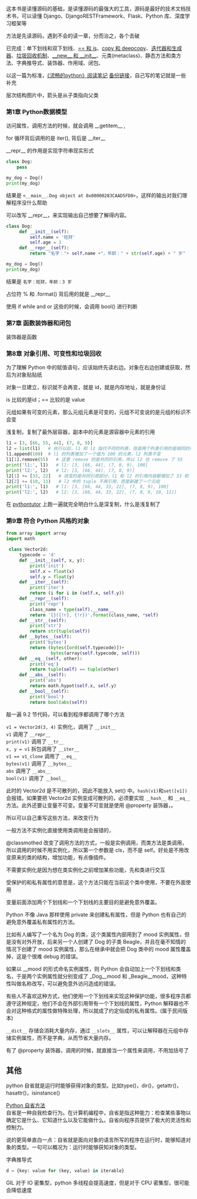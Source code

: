 
这本书是读懂源码的基础，是读懂源码的最强大的工具，源码是最好的技术文档技术书，可以读懂 Django、DjangoRESTFramework、Flask、Python 库、深度学习框架等  

方法是先读源码，遇到不会的读一章，分而治之，各个击破  

已完成：单下划线和双下划线、[== 和 is](https://mp.weixin.qq.com/s?__biz=MzA5NzgzODI5NA==&mid=2454038245&idx=4&sn=6c4f80bee2292ad74ec8466428bf4bdc&chksm=872bb35cb05c3a4a57955cd41f949c3608d5742b05298507004da975a3174b2b7425fbbbd6ec&scene=21#wechat_redirect)、[copy 和 deepcopy](https://mp.weixin.qq.com/s?__biz=MzA5NzgzODI5NA==&mid=2454037267&idx=4&sn=6c41c5e950dc057a0713cf7e683d3403&chksm=872bb6aab05c3fbc7874054dbab0df0771a6666e2d1799d7f04276a0cc4b998141fef4c60c44&scene=21#wechat_redirect)、[迭代器和生成器](https://mp.weixin.qq.com/s?__biz=MzA5NzgzODI5NA==&mid=2454037337&idx=5&sn=3c84b314c82f72abf2213b1982b70311&chksm=872bb6e0b05c3ff6c284aba96b1203c1335f1f256c2a7ad9513cecd835c5ee89c40789a09fc6&scene=21#wechat_redirect)、[垃圾回收机制](https://mp.weixin.qq.com/s?__biz=MzA5NzgzODI5NA==&mid=2454037551&idx=5&sn=63f15731506f43c134320f594ba1d2fb&chksm=872bb196b05c3880378e6bee135e9f03d3e72f08606f55790a69f7e92961c74c0ef6c37fc3a6&scene=21#wechat_redirect)、[\_\_new__ 和 \_\_init__](https://mp.weixin.qq.com/s?__biz=MzA5NzgzODI5NA==&mid=2454037869&idx=5&sn=1b101279e96bd18cdb2e88d135703f94&chksm=872bb0d4b05c39c2786ed93d90f1ef07bca0d624bc07d893c59b094aafbe98eaea1fdbdeaffa&scene=21#wechat_redirect)、元类(metaclass)、静态方法和类方法、字典推导式、装饰器、作用域、闭包、    

以这一篇为标准，[《流畅的python》阅读笔记](https://segmentfault.com/a/1190000011568813) [备份链接](https://zhuanlan.zhihu.com/p/30754843)，自己写的笔记就是一些补充    

层次结构图片中，箭头是从子类指向父类   

### 第1章 Python数据模型  

访问属性，调用方法的时候，就会调用 \_\_getitem__ ,   

for 循环背后调用的是 iter(), 背后是 \_\_iter__    

\_\_repr__ 的作用是实现字符串现实形式  
```python 
class Dog:
    pass 

my_dog = Dog()
print(my_dog)
```
结果是 `<__main__.Dog object at 0x00000283CAAD5FD0>`，这样的输出对我们理解程序没什么帮助  

可以改写 \_\_repr__，来实现输出自己想要了解得内容。  
```python 
class Dog:
     def __init__(self):
         self.name = '旺财'
         self.age = 3
     def __repr__(self):
         return "名字："+ self.name +"，年龄：" + str(self.age) + " 岁"

my_dog = Dog()
print(my_dog)
``` 
结果是 `名字：旺财，年龄：3 岁`  

占位符 % 和 .format() 背后用的就是 \_\_repr__  

使用 if while and or 这些的时候，会调用 bool() 进行判断  




### 第7章 函数装饰器和闭包  

装饰器是函数  



### 第8章 对象引用、可变性和垃圾回收  

为了理解 Python 中的赋值语句，应该始终先读右边。对象在右边创建或获取，然后为对象贴贴纸  

对象一旦建立，标识就不会再变，就是 id，就是内存地址，就是身份证  

is 比较的是id；== 比较的是 value    

元组如果有可变的元素，那么元组元素是可变的，元组不可变说的是元组的标识不会变  

浅复制，复制了最外层容器，副本中的元素是源容器中元素的引用  
```python
l1 = [3, [66, 55, 44], (7, 8, 9)] 
l2 = list(l1)   # 执行以后，l1 和 l2 指代不同的列表，但是两个列表引用的是相同的列表 [66, 55, 44] 和元组 (7, 8, 9)  
l1.append(100)  # l1 的列表增加了一个值为 100 的元素，l2 列表不变
l1[1].remove(55)   # 这里 remove 的是共同的引用，所以 l2 也 remove 了 55  
print('l1:', l1)   # l1: [3, [66, 44], (7, 8, 9), 100]
print('l2:', l2)   # l2: [3, [66, 44], (7, 8, 9)]
l2[1] += [33, 22]   # 改变的是共同引用部分，l1 和 l2 的引用内容都增加了 33 和 22  
l2[2] += (10, 11)   # l2 中的 tuple 不再引用，而是新建了一个元组
print('l1:', l1)   # l1: [3, [66, 44, 33, 22], (7, 8, 9), 100]
print('l2:', l2)   # l2: [3, [66, 44, 33, 22], (7, 8, 9, 10, 11)]  
```
在 [pythontutor](http://www.pythontutor.com/live.html#mode=edit) 上跑一遍就完全明白什么是深复制，什么是浅复制了  



### 第9章 符合 Python 风格的对象  

```python 
from array import array 
import math 

 class Vector2d:
     typecode = 'd'
     def __init__(self, x, y):
         print('init')
         self.x = float(x)
         self.y = float(y)
     def __iter__(self):
         print('iter')
         return (i for i in (self.x, self.y))
     def __repr__(self):
         print('repr')
         class_name = type(self).__name__
         return '{}({!r}, {!r})'.format(class_name, *self)
     def __str__(self):
         print('str')
         return str(tuple(self))
     def __bytes__(self):
         print('bytes')
         return (bytes([ord(self.typecode)])+
                 bytes(array(self.typecode, self)))
     def __eq__(self, other):
         print('eq')
         return tuple(self) == tuple(other)
     def __abs__(self):
         print('abs')
         return math.hypot(self.x, self.y)
     def __bool__(self):
         print('bool')
         return bool(abs(self))
```
敲一遍 9.2 节代码，可以看到程序都调用了哪个方法  

`v1 = Vector2d(3, 4)` 实例化，调用了 `__init__`  
`v1` 调用了 `__repr__`  
`print(v1)` 调用了 `__tr__`  
`x, y = v1` 拆包调用了 `__iter__`  
`v1 == v1_clone` 调用了 `__eq__`  
`bytes(v1)` 调用了 `__bytes__`  
`abs` 调用了 `__abs__`  
`bool(v1)` 调用了 `__bool__`  

此时的 Vector2d 是不可散列的，因此不能放入 set() 中。`hash(v1)`和`set([v1])`会报错。如果要把 Vector2d 实例变成可散列的，必须要实现 `__hash__` 和 `__eq__` 方法。此外还要让变量不可变。变量不可变就是使用 @property 装饰器，。

所以可以自己重写这些方法，来改变行为  

一般方法不实例化直接使用类调用是会报错的，

@classmothed 改变了调用方法的方式，一般是实例调用，而类方法是类调用，所以调用的时候不用实例化，所以第一个参数是 cls，而不是 self。好处是不用改变原来的类的结构，增加功能，有点像插件。  

不需要实例化是因为想在类实例化之前增加某些功能，先和类进行交互    



受保护的和私有属性的意思是，这个方法只能在当前这个类中使用，不要在外面使用  

变量前面添加两个下划线和一个下划线的主要目的是避免意外覆盖。  

Python 不像 Java 那样使用 private 来创建私有属性，但是 Python 也有自己的避免意外覆盖私有属性的方法。  

比如有人编写了一个名为 Dog 的类，这个类属性内部用到了 mood 实例属性，但是没有对外开放，后来另一个人创建了 Dog 的子类 Beagle，并且在毫不知情的情况下创建了 mood 实例属性，那么在继承中就会把 Dog 类中的 mood 属性覆盖掉，这是个很难 debug 的错误。  

如果以 \_\_mood 的形式命名实例属性，则 Python 会自动加上一个下划线和类名，于是两个实例属性就分别变成了 \_Dog\_\_mood 和 \_Beagle\_\_mood，这种特性叫做名称改写，可以避免意外访问造成的错误。  

有些人不喜欢这种方式，他们使用一个下划线来实现这种保护功能，很多程序员都遵守这种规定，他们不会在外部引用带有一个下划线的属性，Python 解释器也不会对这种格式的属性做特殊处理，所以就成了约定俗成的私有属性。(属于民间版本)  

`__dict__` 存储会消耗大量内存，通过 `__slots__` 属性，可以让解释器在元组中存储实例属性，而不是字典，从而节省大量内存。  



有了 @property 装饰器，调用的时候，就直接当一个属性来调用，不用加括号了   


## 其他  

python 自省就是运行时能够获得对象的类型。比如type()，dir()，getattr()，hasattr()，isinstance()  

[Python 自省方法](https://mp.weixin.qq.com/s?__biz=MzA5NzgzODI5NA==&mid=2454038123&idx=4&sn=e4f654549eca6d51344873c6f85568cb&chksm=872bb3d2b05c3ac4b0cffac332d71256a3e19813e0187ef77076e32f78423d37c9e71111e07a&scene=21#wechat_redirect)  
自省是一种自我检查行为。在计算机编程中，自省是指这种能力：检查某些事物以确定它是什么、它知道什么以及它能做什么。自省向程序员提供了极大的灵活性和控制力。  

说的更简单直白一点：自省就是面向对象的语言所写的程序在运行时，能够知道对象的类型。一句可以概况为：运行时能够获知对象的类型。  

字典推导式 
```python
d = {key: value for (key, value) in iterable}
```
GIL 对于 IO 密集型，python 多线程会提高速度，但是对于 CPU 密集型，很可能会降低速度  





